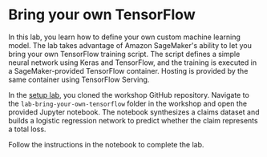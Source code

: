 # Bring your own TensorFlow

In this lab, you learn how to define your own custom machine learning model. The lab takes advantage of Amazon SageMaker's ability to let you bring your own TensorFlow training script. The script defines a simple neural network using Keras and TensorFlow, and the training is executed in a SageMaker-provided TensorFlow container. Hosting is provided by the same container using TensorFlow Serving.

In the [setup lab](../../lab-0-setup/README.md), you cloned the workshop GitHub repository. Navigate to the `lab-bring-your-own-tensorflow` folder in the workshop and open the provided Jupyter notebook. The notebook synthesizes a claims dataset and builds a logistic regression network to predict whether the claim represents a total loss.

Follow the instructions in the notebook to complete the lab.
